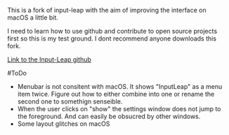 This is a fork of input-leap with the aim of improving the interface on macOS a little bit.

I need to learn how to use github and contribute to open source projects first so this is my test ground. I dont recommend anyone downloads this fork. 

[Link to the Input-Leap github](https://github.com/input-leap/input-leap)


#ToDo

- Menubar is not consitent with macOS. It shows "InputLeap" as a menu item twice. Figure out how to either combine into one or rename the second one to somethign senseible.
- When the user clicks on "show" the settings window does not jump to the foreground. And can easily be obsucred by other windows.
- Some layout glitches on macOS



